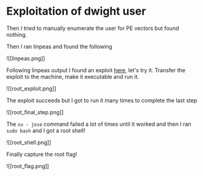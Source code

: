 # Exploitation of dwight user

Then I tried to manually enumerate the user for PE vectors but found nothing.

Then I ran linpeas and found the following

![[linpeas.png]]

Following linpeas output I found an exploit [here](https://github.com/secnigma/CVE-2021-3560-Polkit-Privilege-Esclation), let's try it. Transfer the exploit to the machine, make it executable and run it.

![[root_exploit.png]]

The exploit succeeds but I got to run it many times to complete the last step

![[root_final_step.png]]

The `su - jose` command failed a lot of times until it worked and then I ran `sudo bash` and I got a root shell!

![[root_shell.png]]

Finally capture the root flag!

![[root_flag.png]]